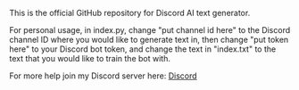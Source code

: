 This is the official GitHub repository for Discord AI text generator.

For personal usage, in index.py, change "put channel id here" to the Discord channel ID where you would like to generate text in, then change "put token here" to your Discord bot token, and change the text in "index.txt" to the text that you would like to train the bot with.

For more help join my Discord server here: [Discord](https://discord.gg/gKgr6nJ)